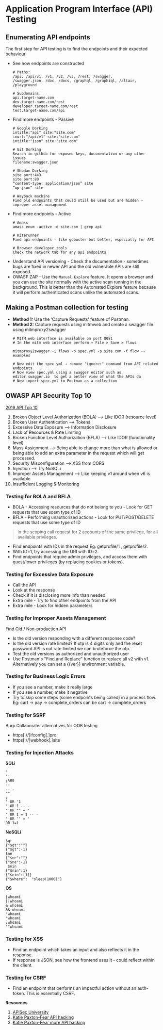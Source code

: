 # Application Program Interface (API) Testing

## Enumerating API endpoints
The first step for API testing is to find the endpoints and their expected behaviour.
- See how endpoints are constructed
  ```
  # Paths:
  /api, /api/v1, /v1, /v2, /v3, /rest, /swagger,
  /swagger.json, /doc, /docs, /graphql, /graphiql, /altair, /playground

  # Subdomains:
  api.target-name.com
  dev.target-name.com/rest
  developer.target-name.com/rest
  test.target-name.com/api
  ```
- Find more endpoints - Passive
  ```
  # Google Dorking
  intitle:"api" site:"site.com"
  inurl:"/api/v1" site:"site.com"
  intitle:"json" site:"site.com"

  # Git Dorking
  Search in github for exposed keys, documentation or any other issues 
  filename:swagger.json

  # Shodan Dorking
  site port:443
  site port:80
  “content-type: application/json” site
  “wp-json” site

  # Wayback machine
  Find old endpoints that could still be used but are hidden - improper asset management
  ```
- Find more endpoints - Active
  ```
  # Amass
  amass enum -active -d site.com | grep api
  
  # Kiterunner
  Find api endpoints - like gobuster but better, especially for API
  
  # Browser developer tools
  Check the network tab for any api endpoints
  ```
- Understand API versioning - Check the documentation - sometimes bugs are fixed in newer API and the old vulnerable APIs are still exposed.
- OWASP ZAP - Use the `Manual Explore` feature. It opens a browser and you can use the site normally with the active scan running in the background. This is better than the Automated Explore feature because it will perform authenticated scans unlike the automated scans.

## Making a Postman collection for testing
- **Method 1:** Use the 'Capture Requests' feature of Postman.
- **Method 2:** Capture requests using mitmweb and create a swagger file using mitmproxy2swagger
  ```
  # MITM web interface is available on port 8081
  # In the mitm web interface perform → File > Save > flows
  
  mitmproxy2swagger -i flows -o spec.yml -p site.com -f flow --examples
  
  # Now edit the spec.yml → remove "ignore:" command from API related endpoints
  # Now view spec.yml using a swagger editor such as editor.swagger.io  to get a better view of what the APIs do
  # Now import spec.yml to Postman as a collection
  ```

## OWASP API Security Top 10

[2019 API Top 10](https://owasp.org/www-project-api-security/)

1. Broken Object Level Authorization (BOLA) --> Like IDOR (resource level)
2. Broken User Authentication --> Tokens
3. Excessive Data Exposure --> Information Disclosure
4. Lack of Resources & Rate Limiting
5. Broken Function Level Authorization (BFLA) --> Like IDOR (functionality level)
6. Mass Assignment --> Being able to change more than what is allowed or being able to add an extra parameter in the request which will get processed.
7. Security Misconfiguration --> XSS from CORS
8. Injection --> Try NoSQLi
9. Improper Assets Management --> Like keeping v1 around when v6 is available
10. Insufficient Logging & Monitoring

### Testing for BOLA and BFLA
- BOLA - Accessing resources that do not belong to you - Look for GET requests that use soem type of ID
- BFLA - Performing unauthorized actions - Look for PUT/POST/DELETE requests that use some type of ID
  
> In the scoping call request for 2 accounts of the same privilege, for all available privileges.

- Find endpoints with IDs in the request Eg: getprofile/1 , getprofile/2.
- With ID=1, try accessing the URI with ID=2.
- Find endpoints that require admin privileges, and access them with guest/lower privileges (by replacing cookies or tokens).

### Testing for Excessive Data Exposure
- Call the API
- Look at the response
- Check if it is disclosing more info than needed
- Extra mile - Try to find other endpoints from the API
- Extra mile - Look for hidden parameters

### Testing for Improper Assets Management
Find Old / Non-production API
- Is the old version responding with a different response code?
- Is the old version rate limited? If otp is 4 digits only and the reset password API is not rate limited we can bruteforce the otp.
- Test the old versions as authorized and unauthorized user
- Use Postman's "Find and Replace" function to replace all v2 with v1. Alternatively you can set a {{ver}} environment variable.

### Testing for Business Logic Errors
- If you see a number, make it really large
- If you see a number, make it negative
- Try to skip some steps (some endpoints being called) in a process flow. Eg: cart -> pay -> complete_orders can be cart -> complete_orders

### Testing for SSRF
Burp Collaborater alternatives for OOB testing
- https[://]ifconfig[.]pro
- https[://]webhook[.]site

### Testing for Injection Attacks
**SQLi**
```
'
''
;%00
--
-- -
""
;
' OR '1
' OR 1 -- -
" OR "" = "
" OR 1 = 1 -- -
' OR '' = '
OR 1=1
```
**NoSQLi**
```
$gt 
{"$gt":""}
{"$gt":-1}
$ne
{"$ne":""}
{"$ne":-1}
 $nin
{"$nin":1}
{"$nin":[1]}
{"$where":  "sleep(1000)"}
```
**OS**
```
|whoami
||whoami
& whoami
&& whoami
'whoami
"whoami
;whoami
'"whoami
```

### Testing for XSS 
- Find an endpoint which takes an input and also reflects it in the response.
- If response is JSON, see how the frontend uses it - could reflect within the client.

### Testing for CSRF
- Find an endpoint that performs an impactful action without an auth-token. This is essentially CSRF.

**Resources**
1. [APISec University](https://www.apisecuniversity.com/#courses)
2. [Katie Paxton-Fear API hacking](https://www.youtube.com/watch?v=qqmyAxfGV9c&list=PLbyncTkpno5HqX1h2MnV6Qt4wvTb8Mpol&index=4)
3. [Katie Paxton-Fear more API hacking](https://www.youtube.com/watch?v=qC8NQFwVOR0)

